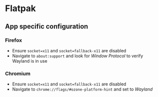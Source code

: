 # Flatpak

## App specific configuration

### Firefox

- Ensure `socket=x11` and `socket=fallback-x11` are disabled
- Navigate to `about:support` and look for *Window Protocol* to verify Wayland is in use

### Chromium

- Ensure `socket=x11` and `socket=fallback-x11` are disabled
- Navigate to `chrome://flags/#ozone-platform-hint` and set to *Wayland*

